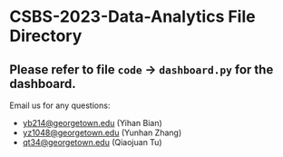 # CSBS-2023-Data-Analytics File Directory

## Please refer to file `code` -> `dashboard.py` for the dashboard.

Email us for any questions: 
 - yb214@georgetown.edu (Yihan Bian)
 - yz1048@georgetown.edu (Yunhan Zhang)
 - qt34@georgetown.edu (Qiaojuan Tu)

